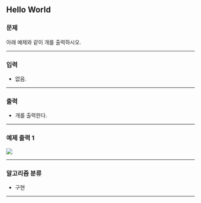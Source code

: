 Hello World
-------------
### 문제

아래 예제와 같이 개를 출력하시오.

- - -

### 입력
* 없음.

- - -

### 출력
* 개를 출력한다.

- - -

### 예제 출력 1

<img src="https://user-images.githubusercontent.com/90941665/160219565-219b6256-dbb1-409b-bd82-ab52ab30fc99.png">

- - -

### 알고리즘 분류
* 구현

- - -
